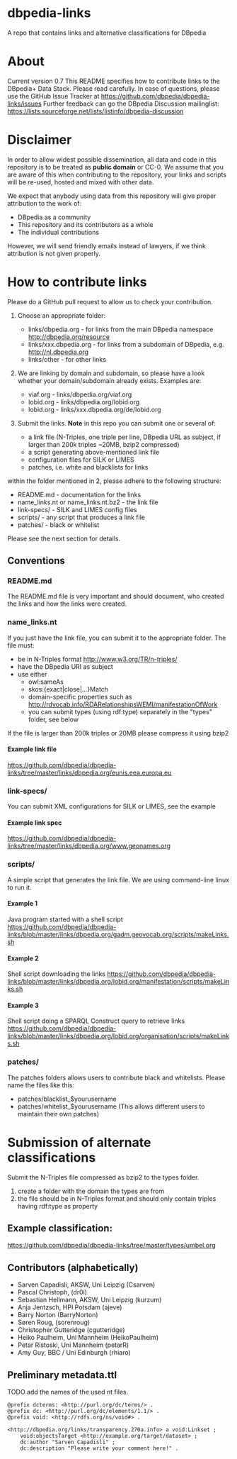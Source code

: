 dbpedia-links
=============
A repo that contains links and alternative classifications for DBpedia

# About
Current version 0.7
This README specifies how to contribute links to the DBpedia+ Data Stack.
Please read carefully. In case of questions, please use the GitHub Issue Tracker at https://github.com/dbpedia/dbpedia-links/issues
Further feedback can go the DBpedia Discussion mailinglist: https://lists.sourceforge.net/lists/listinfo/dbpedia-discussion

# Disclaimer
In order to allow widest possible dissemination, all data and code in this repository is to be treated as **public domain** or CC-0.
We assume that you are aware of this when contributing to the repository, your links and scripts will be re-used, hosted and mixed with other data. 

We expect that anybody using data from this repository will give proper attribution to the work of:
* DBpedia as a community
* This repository and its contributors as a whole
* The individual contributions

However, we will send friendly emails instead of lawyers, if we think attribution is not given properly. 


# How to contribute links
Please do a GitHub pull request to allow us to check your contribution.

1. Choose an appropriate folder:
    * links/dbpedia.org - for links from the main DBpedia namespace http://dbpedia.org/resource
    * links/xxx.dbpedia.org - for links from a subdomain of DBpedia, e.g. http://nl.dbpedia.org
    * links/other - for other links

2. We are linking by domain and subdomain, so please have a look whether your domain/subdomain already exists. Examples are:
    * viaf.org - links/dbpedia.org/viaf.org
    * lobid.org - links/dbpedia.org/lobid.org
    * lobid.org - links/xxx.dbpedia.org/de/lobid.org

3. Submit the links. **Note** in this repo you can submit one or several of: 
    - a link file (N-Triples, one triple per line, DBpedia URL as subject, if larger than 200k triples ~20MB, bzip2 compressed)
    - a script generating above-mentioned link file
    - configuration files for SILK or LIMES
    - patches, i.e. white and blacklists for links 

within the folder mentioned in 2, please adhere to the following structure:

* README.md - documentation for the links 
* name_links.nt or name_links.nt.bz2 - the link file
* link-specs/ - SILK and LIMES config files
* scripts/ - any script that produces a link file
* patches/ - black or whitelist 

Please see the next section for details.

## Conventions

### README.md
The README.md file is very important and should document, who created the links and how the links were created. 

### name_links.nt
If you just have the link file, you can submit it to the appropriate folder. 
The file must:
* be in N-Triples format http://www.w3.org/TR/n-triples/
* have the DBpedia URI as subject
* use either
    * owl:sameAs
    * skos:{exact|close|...}Match
    * domain-specific properties such as http://rdvocab.info/RDARelationshipsWEMI/manifestationOfWork
    * you can submit types (using rdf:type) separately in the "types" folder, see below

If the file is larger than 200k triples or 20MB please compress it using bzip2
#### Example link file
https://github.com/dbpedia/dbpedia-links/tree/master/links/dbpedia.org/eunis.eea.europa.eu


### link-specs/
You can submit XML configurations for SILK or LIMES, see the example
#### Example link spec
https://github.com/dbpedia/dbpedia-links/tree/master/links/dbpedia.org/www.geonames.org

### scripts/
A simple script that generates the link file. We are using command-line linux to run it. 
#### Example 1
Java program started with a shell script
https://github.com/dbpedia/dbpedia-links/blob/master/links/dbpedia.org/gadm.geovocab.org/scripts/makeLinks.sh
#### Example 2
Shell script downloading the links
https://github.com/dbpedia/dbpedia-links/blob/master/links/dbpedia.org/lobid.org/manifestation/scripts/makeLinks.sh
#### Example 3
Shell script doing a SPARQL Construct query to retrieve links
https://github.com/dbpedia/dbpedia-links/blob/master/links/dbpedia.org/lobid.org/organisation/scripts/makeLinks.sh

### patches/
The patches folders allows users to contribute black and whitelists. 
Please name the files like this:
* patches/blacklist_$yourusername
* patches/whitelist_$yourusername
(This allows different users to maintain their own patches)

# Submission of alternate classifications
Submit the N-Triples file compressed as bzip2 to the types folder.
1. create a folder with the domain the types are from
2. the file should be in N-Triples format and should only contain triples having rdf:type as property 

## Example classification:
https://github.com/dbpedia/dbpedia-links/tree/master/types/umbel.org



## Contributors (alphabetically)

- Sarven Capadisli, AKSW, Uni Leipzig (Csarven)
- Pascal Christoph, (dr0i)
- Sebastian Hellmann, AKSW, Uni Leipzig (kurzum)
- Anja Jentzsch, HPI Potsdam (ajeve)
- Barry Norton (BarryNorton)
- Søren Roug, (sorenroug)
- Christopher Gutteridge (cgutteridge)
- Heiko Paulheim, Uni Mannheim (HeikoPaulheim)
- Petar Ristoski, Uni Mannheim (petarR)
- Amy Guy, BBC / Uni Edinburgh (rhiaro)
 

## Preliminary metadata.ttl
TODO add the names of the used nt files.


	@prefix dcterms: <http://purl.org/dc/terms/> .
	@prefix dc: <http://purl.org/dc/elements/1.1/> .
	@prefix void: <http://rdfs.org/ns/void#> .

	<http://dbpedia.org/links/transparency.270a.info> a void:Linkset ;
		void:objectsTarget <http://example.org/target/dataset> ;
		dc:author "Sarven Capadisli" ;
		dc:description "Please write your comment here!" .





